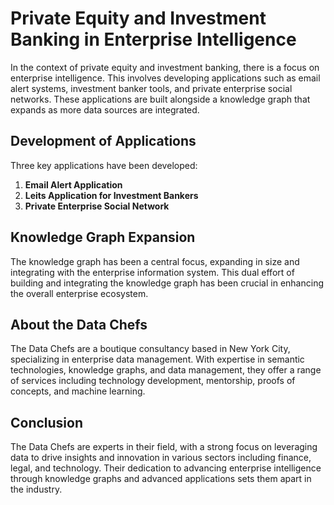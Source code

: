 # Private Equity and Investment Banking in Enterprise Intelligence

In the context of private equity and investment banking, there is a focus on enterprise intelligence. This involves developing applications such as email alert systems, investment banker tools, and private enterprise social networks. These applications are built alongside a knowledge graph that expands as more data sources are integrated.

## Development of Applications

Three key applications have been developed:
1. **Email Alert Application**
2. **Leits Application for Investment Bankers**
3. **Private Enterprise Social Network**

## Knowledge Graph Expansion

The knowledge graph has been a central focus, expanding in size and integrating with the enterprise information system. This dual effort of building and integrating the knowledge graph has been crucial in enhancing the overall enterprise ecosystem.

## About the Data Chefs

The Data Chefs are a boutique consultancy based in New York City, specializing in enterprise data management. With expertise in semantic technologies, knowledge graphs, and data management, they offer a range of services including technology development, mentorship, proofs of concepts, and machine learning.

## Conclusion

The Data Chefs are experts in their field, with a strong focus on leveraging data to drive insights and innovation in various sectors including finance, legal, and technology. Their dedication to advancing enterprise intelligence through knowledge graphs and advanced applications sets them apart in the industry.